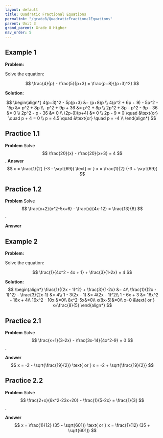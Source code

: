 ```yaml
---
layout: default
title: Quadratic Fractional Equations
permalink: "/grade8/QuadraticFractionalEquations"
parent: Unit 3
grand_parent: Grade 8 Higher
nav_order: 5
---
```


## Example 1

**Problem:**

Solve the equation:

$$ \frac{4}{p} - \frac{5}{p+3} = \frac{p+8}{(p+3)^2} $$

**Solution:**

$$
\begin{align*}
4(p+3)^2 - 5p(p+3) &= (p+8)p \\
4(p^2 + 6p + 9) - 5p^2 - 15p &= p^2 + 8p \\
-p^2 + 9p + 36 &= p^2 + 8p \\
2p^2 + 8p - p^2 - 9p - 36 &= 0 \\
2p^2 - p - 36 &= 0 \\
(2p-9)(p+4) &= 0 \\
2p - 9 = 0 \quad &\text{or} \quad p + 4 = 0 \\
p = 4.5 \quad &\text{or} \quad p = -4 \\
\end{align*}
$$

## Practice 1.1
**Problem**
Solve $$ \frac{20}{x} - \frac{20}{x+3} = 4 $$.
**Answer**
$$
x = \frac{1}{2} (-3 - \sqrt{69}) \text{ or }
x = \frac{1}{2} (-3 + \sqrt{69})
$$

## Practice 1.2
**Problem**
Solve $$ \frac{x+2}{x^2-5x+6} - \frac{x}{4x-12} = \frac{13}{8} $$.

**Answer**

## Example 2

**Problem:**

Solve the equation:

$$ \frac{1}{4x^2 - 4x + 1} + \frac{3}{1-2x} = 4 $$

**Solution:**
$$
\begin{align*}
\frac{1}{(2x - 1)^2} + \frac{3}{1-2x} &= 4\\
\frac{1}{(2x - 1)^2} - \frac{3}{2x-1} &= 4\\
1 - 3(2x - 1) &= 4(2x - 1)^2\\
1 - 6x + 3 &= 16x^2 - 16x + 4\\
16x^2 - 10x &=0\\
8x^2-5x&=0\\
x(8x-5)&=0\\
x=0 &\text{ or } x=\frac{8}{5}
\end{align*}
$$

## Practice 2.1
**Problem**
Solve $$ \frac{x+1}{3-2x} - \frac{3x-14}{4x^2-9} = 0 $$.

**Answer**
$$
x = -2 - \sqrt{\frac{19}{2}} \text{ or } 
x = -2 + \sqrt{\frac{19}{2}}
$$

## Practice 2.2
**Problem**
Solve $$ \frac{2+x}{6x^2-23x+20} - \frac{1}{5-2x} = \frac{1}{3} $$.

**Answer**
$$
x = \frac{1}{12} (35 - \sqrt{601}) \text{ or } 
x = \frac{1}{12} (35 + \sqrt{601})
$$

<!--stackedit_data:
eyJoaXN0b3J5IjpbLTIwOTk4NjIyNjUsMjYwOTA3MjYzLC05MD
M2MDg2NzgsNjU1NDgwMjc3LC0xMzE3ODY2ODM0LDE0NTQ1MDMy
ODQsMTI5NDcxNTkxMl19
-->